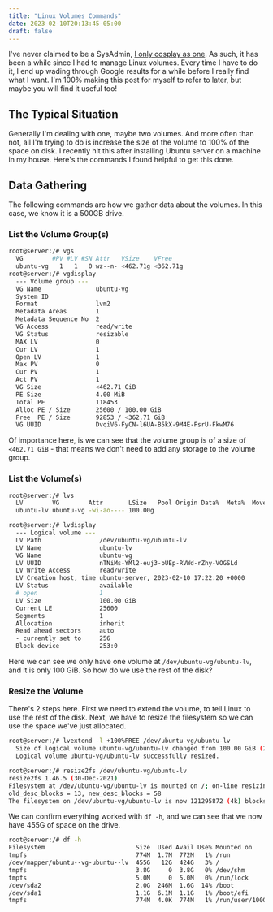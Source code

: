 ```yaml
---
title: "Linux Volumes Commands"
date: 2023-02-10T20:13:45-05:00
draft: false
---
```


I've never claimed to be a SysAdmin, [I only cosplay as one](https://www.jeffgeerling.com/blog/2022/cosplaying-sysadmin).  As such, it has been a while since I had to manage Linux volumes.  Every time I have to do it, I end up wading through Google results for a while before I really find what I want.  I'm 100% making this post for myself to refer to later, but maybe you will find it useful too!

## The Typical Situation
Generally I'm dealing with one, maybe two volumes.  And more often than not, all I'm trying to do is increase the size of the volume to 100% of the space on disk.  I recently hit this after installing Ubuntu server on a machine in my house.  Here's the commands I found helpful to get this done.

## Data Gathering
The following commands are how we gather data about the volumes.  In this case, we know it is a 500GB drive.

### List the Volume Group(s)
```bash
root@server:/# vgs
  VG        #PV #LV #SN Attr   VSize    VFree
  ubuntu-vg   1   1   0 wz--n- <462.71g <362.71g
root@server:/# vgdisplay
  --- Volume group ---
  VG Name               ubuntu-vg
  System ID
  Format                lvm2
  Metadata Areas        1
  Metadata Sequence No  2
  VG Access             read/write
  VG Status             resizable
  MAX LV                0
  Cur LV                1
  Open LV               1
  Max PV                0
  Cur PV                1
  Act PV                1
  VG Size               <462.71 GiB
  PE Size               4.00 MiB
  Total PE              118453
  Alloc PE / Size       25600 / 100.00 GiB
  Free  PE / Size       92853 / <362.71 GiB
  VG UUID               DvqiV6-FyCN-l6UA-B5kX-9M4E-FsrU-FkwM76
```

Of importance here, is we can see that the volume group is of a size of `<462.71 GiB` - that means we don't need to add any storage to the volume group.

### List the Volume(s)
```bash
root@server:/# lvs
  LV        VG        Attr       LSize   Pool Origin Data%  Meta%  Move Log Cpy%Sync Convert
  ubuntu-lv ubuntu-vg -wi-ao---- 100.00g

root@server:/# lvdisplay
  --- Logical volume ---
  LV Path                /dev/ubuntu-vg/ubuntu-lv
  LV Name                ubuntu-lv
  VG Name                ubuntu-vg
  LV UUID                nTNiMs-YMl2-euj3-bUEp-RVWd-rZhy-VOGSLd
  LV Write Access        read/write
  LV Creation host, time ubuntu-server, 2023-02-10 17:22:20 +0000
  LV Status              available
  # open                 1
  LV Size                100.00 GiB
  Current LE             25600
  Segments               1
  Allocation             inherit
  Read ahead sectors     auto
  - currently set to     256
  Block device           253:0
```

Here we can see we only have one volume at `/dev/ubuntu-vg/ubuntu-lv`, and it is only 100 GiB.  So how do we use the rest of the disk?

### Resize the Volume

There's 2 steps here.  First we need to extend the volume, to tell Linux to use the rest of the disk.  Next, we have to resize the filesystem so we can use the space we've just allocated.  

```bash
root@server:/# lvextend -l +100%FREE /dev/ubuntu-vg/ubuntu-lv
  Size of logical volume ubuntu-vg/ubuntu-lv changed from 100.00 GiB (25600 extents) to <462.71 GiB (118453 extents).
  Logical volume ubuntu-vg/ubuntu-lv successfully resized.

root@server:/# resize2fs /dev/ubuntu-vg/ubuntu-lv
resize2fs 1.46.5 (30-Dec-2021)
Filesystem at /dev/ubuntu-vg/ubuntu-lv is mounted on /; on-line resizing required
old_desc_blocks = 13, new_desc_blocks = 58
The filesystem on /dev/ubuntu-vg/ubuntu-lv is now 121295872 (4k) blocks long.
```

We can confirm everything worked with `df -h`, and we can see that we now have 455G of space on the drive.

```bash
root@server:/# df -h
Filesystem                         Size  Used Avail Use% Mounted on
tmpfs                              774M  1.7M  772M   1% /run
/dev/mapper/ubuntu--vg-ubuntu--lv  455G   12G  424G   3% /
tmpfs                              3.8G     0  3.8G   0% /dev/shm
tmpfs                              5.0M     0  5.0M   0% /run/lock
/dev/sda2                          2.0G  246M  1.6G  14% /boot
/dev/sda1                          1.1G  6.1M  1.1G   1% /boot/efi
tmpfs                              774M  4.0K  774M   1% /run/user/1000
```